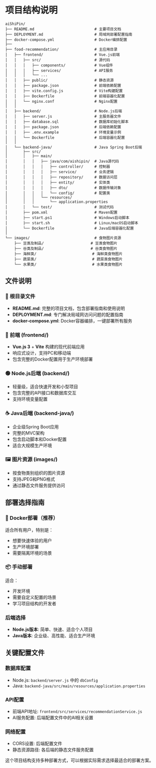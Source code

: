 # 项目结构说明

```
aiShiPin/
├── README.md                           # 主要项目文档
├── DEPLOYMENT.md                       # 局域网部署配置指南
├── docker-compose.yml                  # Docker编排配置
├── 
├── food-recommendation/                # 主应用目录
│   ├── frontend/                       # Vue.js前端
│   │   ├── src/                        # 源代码
│   │   │   ├── components/             # Vue组件
│   │   │   ├── services/               # API服务
│   │   │   └── ...
│   │   ├── public/                     # 静态资源
│   │   ├── package.json                # 前端依赖配置
│   │   ├── vite.config.js              # Vite构建配置
│   │   ├── Dockerfile                  # 前端容器化配置
│   │   └── nginx.conf                  # Nginx配置
│   │
│   ├── backend/                        # Node.js后端
│   │   ├── server.js                   # 主服务器文件
│   │   ├── database.sql                # 数据库初始化脚本
│   │   ├── package.json                # 后端依赖配置
│   │   ├── .env.example                # 环境变量示例
│   │   └── Dockerfile                  # 后端容器化配置
│   │
│   └── backend-java/                   # Java Spring Boot后端
│       ├── src/
│       │   ├── main/
│       │   │   ├── java/com/aishipin/  # Java源代码
│       │   │   │   ├── controller/     # 控制器
│       │   │   │   ├── service/        # 业务逻辑
│       │   │   │   ├── repository/     # 数据访问层
│       │   │   │   ├── entity/         # 实体类
│       │   │   │   ├── dto/            # 数据传输对象
│       │   │   │   └── config/         # 配置类
│       │   │   └── resources/
│       │   │       └── application.properties
│       │   └── test/                   # 测试代码
│       ├── pom.xml                     # Maven配置
│       ├── start.ps1                   # Windows启动脚本
│       ├── start.sh                    # Linux/macOS启动脚本
│       └── Dockerfile                  # Java后端容器化配置
│
└── images/                             # 食物图片资源
    ├── 豆类及制品/                     # 豆类食物图片
    ├── 谷类及制品/                     # 谷类食物图片
    ├── 海鲜类/                         # 海鲜类食物图片
    ├── 蔬菜类/                         # 蔬菜类食物图片
    └── 水果类/                         # 水果类食物图片
```

## 文件说明

### 📁 根目录文件
- **README.md**: 完整的项目文档，包含部署指南和使用说明
- **DEPLOYMENT.md**: 专门解决局域网访问问题的配置指南
- **docker-compose.yml**: Docker容器编排，一键部署所有服务

### 🎨 前端 (frontend/)
- **Vue.js 3** + **Vite** 构建的现代前端应用
- 响应式设计，支持PC和移动端
- 包含完整的Docker配置用于生产环境部署

### 🟢 Node.js后端 (backend/)
- 轻量级，适合快速开发和小型项目
- 包含完整的API接口和数据库交互
- 支持环境变量配置

### ☕ Java后端 (backend-java/)
- 企业级Spring Boot应用
- 完整的MVC架构
- 包含启动脚本和Docker配置
- 适合大规模生产环境

### 🖼️ 图片资源 (images/)
- 按食物类别组织的图片资源
- 支持JPEG和PNG格式
- 通过静态文件服务提供访问

## 部署选择指南

### 🐳 Docker部署（推荐）
适合所有用户，特别是：
- 想要快速体验的用户
- 生产环境部署
- 需要隔离环境的场景

### 📦 手动部署
适合：
- 开发环境
- 需要自定义配置的场景
- 学习项目结构的开发者

### 后端选择
- **Node.js版本**: 简单、快速、适合个人项目
- **Java版本**: 企业级、高性能、适合生产环境

## 关键配置文件

### 数据库配置
- Node.js: `backend/server.js` 中的 `dbConfig`
- Java: `backend-java/src/main/resources/application.properties`

### API配置
- 前端API地址: `frontend/src/services/recommendationService.js`
- AI服务配置: 后端配置文件中的AI相关设置

### 网络配置
- CORS设置: 后端配置文件
- 静态资源路径: 各后端的静态文件服务配置

这个项目结构支持多种部署方式，可以根据实际需求选择最适合的部署方案。
